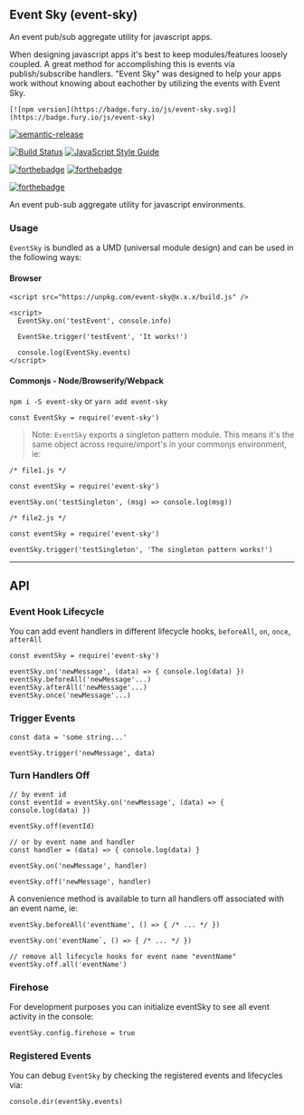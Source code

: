 ## Event Sky (event-sky)
An event pub/sub aggregate utility for javascript apps.
 
When designing javascript apps it's best to keep modules/features loosely coupled. A great method for accomplishing this is events via publish/subscribe handlers. "Event Sky" was designed to help your apps work without knowing about eachother by utilizing the events with Event Sky.

	[![npm version](https://badge.fury.io/js/event-sky.svg)](https://badge.fury.io/js/event-sky)
[![semantic-release](https://img.shields.io/badge/%20%20%F0%9F%93%A6%F0%9F%9A%80-semantic--release-e10079.svg)](https://github.com/semantic-release/semantic-release)

[![Build Status](https://travis-ci.org/crobinson42/event-sky.svg?branch=master)](https://travis-ci.org/crobinson42/event-sky)
[![JavaScript Style Guide](https://img.shields.io/badge/code%20style-standard-brightgreen.svg)](http://standardjs.com/)

[![forthebadge](https://img.shields.io/badge/Module-CommonJs-green.svg)](http://pizza.com)
[![forthebadge](https://img.shields.io/badge/Browser-EventSky-orange.svg)](http://pizza.com)

[![forthebadge](https://img.shields.io/badge/Mom%20Made-Pizza%20Rolls-blue.svg)](http://pizza.com)

An event pub-sub aggregate utility for javascript environments.

### Usage

`EventSky` is bundled as a UMD (universal module design) and can be used in the following ways:

#### Browser

  ```
  <script src="https://unpkg.com/event-sky@x.x.x/build.js" />

  <script>
    EventSky.on('testEvent', console.info)

    EventSke.trigger('testEvent', 'It works!')

    console.log(EventSky.events)
  </script>
  ```
#### Commonjs - Node/Browserify/Webpack

`npm i -S event-sky` or `yarn add event-sky`
```
const EventSky = require('event-sky')
```

> Note: `EventSky` exports a singleton pattern module. This means it's the same
object across require/import's in your commonjs environment, ie:

```
/* file1.js */

const eventSky = require('event-sky')

eventSky.on('testSingleton', (msg) => console.log(msg))
```

```
/* file2.js */

const eventSky = require('event-sky')

eventSky.trigger('testSingleton', 'The singleton pattern works!')
```


--------------------

## API

### Event Hook Lifecycle

You can add event handlers in different lifecycle hooks, `beforeAll`, `on`, `once`, `afterAll`

```
const eventSky = require('event-sky')

eventSky.on('newMessage', (data) => { console.log(data) })
eventSky.beforeAll('newMessage'...)
eventSky.afterAll('newMessage'...)
eventSky.once('newMessage'...)
```

### Trigger Events
```
const data = 'some string...'

eventSky.trigger('newMessage', data)
```


### Turn Handlers Off
```
// by event id
const eventId = eventSky.on('newMessage', (data) => { console.log(data) })

eventSky.off(eventId)

// or by event name and handler
const handler = (data) => { console.log(data) }

eventSky.on('newMessage', handler)

eventSky.off('newMessage', handler)
```

A convenience method is available to turn all handlers off associated with an event name, ie:

```
eventSky.beforeAll('eventName', () => { /* ... */ })

eventSky.on('eventName`, () => { /* ... */ })

// remove all lifecycle hooks for event name "eventName"
eventSky.off.all('eventName')
```

### Firehose

For development purposes you can initialize eventSky to see all event activity in the console:
```
eventSky.config.firehose = true
```

### Registered Events

You can debug `EventSky` by checking the registered events and lifecycles via:

```
console.dir(eventSky.events)
```

